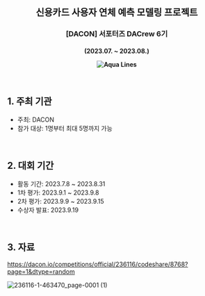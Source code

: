 <h2 align='center'> 신용카드 사용자 연체 예측 모델링 프로젝트 </h2>  
<h3 align='center'> [DACON] 서포터즈 DACrew 6기 </h3>  
<h4 align='center'> (2023.07. ~ 2023.08.)  
<br/> 
  
![Aqua Lines](https://raw.githubusercontent.com/andreasbm/readme/master/assets/lines/aqua.png)  

&nbsp;


## 1. 주최 기관

- 주최: DACON
- 참가 대상: 1명부터 최대 5명까지 가능

<br/>

## 2. 대회 기간

- 활동 기간: 2023.7.8 ~ 2023.8.31
- 1차 평가: 2023.9.1 ~ 2023.9.8
- 2차 평가: 2023.9.9 ~ 2023.9.15
- 수상자 발표: 2023.9.19
  
<br/>

## 3. 자료      
https://dacon.io/competitions/official/236116/codeshare/8768?page=1&dtype=random  

![236116-1-463470_page-0001 (1)](https://github.com/Ji-eun-Kim/DACrew_6th/assets/124686375/06cb9af0-8162-4c02-9001-14a1d30aa8cc)  
